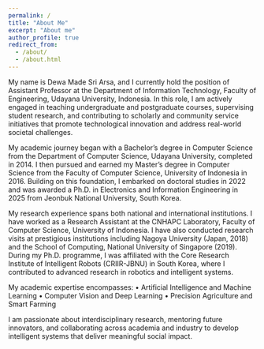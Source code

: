 ```yaml
---
permalink: /
title: "About Me"
excerpt: "About me"
author_profile: true
redirect_from: 
  - /about/
  - /about.html
---
```



My name is Dewa Made Sri Arsa, and I currently hold the position of Assistant Professor at the Department of Information Technology, Faculty of Engineering, Udayana University, Indonesia. In this role, I am actively engaged in teaching undergraduate and postgraduate courses, supervising student research, and contributing to scholarly and community service initiatives that promote technological innovation and address real-world societal challenges.

My academic journey began with a Bachelor’s degree in Computer Science from the Department of Computer Science, Udayana University, completed in 2014. I then pursued and earned my Master’s degree in Computer Science from the Faculty of Computer Science, University of Indonesia in 2016. Building on this foundation, I embarked on doctoral studies in 2022 and was awarded a Ph.D. in Electronics and Information Engineering in 2025 from Jeonbuk National University, South Korea.

My research experience spans both national and international institutions. I have worked as a Research Assistant at the CNHAPC Laboratory, Faculty of Computer Science, University of Indonesia. I have also conducted research visits at prestigious institutions including Nagoya University (Japan, 2018) and the School of Computing, National University of Singapore (2019). During my Ph.D. programme, I was affiliated with the Core Research Institute of Intelligent Robots (CRIIR-JBNU) in South Korea, where I contributed to advanced research in robotics and intelligent systems.

My academic expertise encompasses:
• Artificial Intelligence and Machine Learning
• Computer Vision and Deep Learning
• Precision Agriculture and Smart Farming

I am passionate about interdisciplinary research, mentoring future innovators, and collaborating across academia and industry to develop intelligent systems that deliver meaningful social impact.
